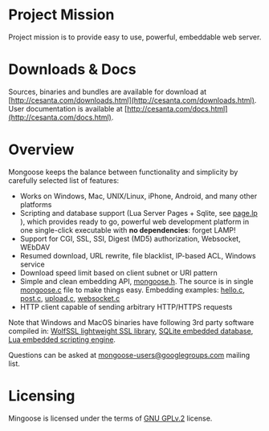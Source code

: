 # Project Mission

Project mission is to provide easy to use, powerful, embeddable web server.

# Downloads & Docs

Sources, binaries and bundles are available for download at
[http://cesanta.com/downloads.html](http://cesanta.com/downloads.html).
User documentation is available at
[http://cesanta.com/docs.html](http://cesanta.com/docs.html).

# Overview

Mongoose keeps the balance between functionality and
simplicity by carefully selected list of features:

- Works on Windows, Mac, UNIX/Linux, iPhone, Android, and many other platforms
- Scripting and database support (Lua Server Pages + Sqlite, see
  [page.lp](https://github.com/cesanta/mongoose/blob/master/test/page.lp) ),
  which provides ready to go, powerful web development platform in
  one single-click executable with **no dependencies**: forget LAMP!
- Support for CGI, SSL, SSI, Digest (MD5) authorization, Websocket, WEbDAV
- Resumed download, URL rewrite, file blacklist, IP-based ACL, Windows service
- Download speed limit based on client subnet or URI pattern
- Simple and clean embedding API,
  [mongoose.h](https://github.com/cesanta/mongoose/blob/master/mongoose.h).
  The source is in single
  [mongoose.c](https://github.com/cesanta/mongoose/blob/master/mongoose.c) file
  to make things easy. Embedding examples:
  [hello.c](https://github.com/cesanta/mongoose/blob/master/examples/hello.c),
  [post.c](https://github.com/cesanta/mongoose/blob/master/examples/post.c),
  [upload.c](https://github.com/cesanta/mongoose/blob/master/examples/upload.c),
  [websocket.c](https://github.com/cesanta/mongoose/blob/master/examples/websocket.c)
- HTTP client capable of sending arbitrary HTTP/HTTPS requests

Note that Windows and MacOS binaries have following 3rd party software
compiled in:
  <a href="http://wolfssl.com">WolfSSL lightweight SSL library</a>,
  <a href="http://sqlite.org">SQLite embedded database</a>,
  <a href="http://lua.org">Lua embedded scripting engine</a>.

Questions can be asked at
[mongoose-users@googlegroups.com](http://groups.google.com/group/mongoose-users)
mailing list.

# Licensing

Mingoose is licensed under the terms of
[GNU GPLv.2](http://www.gnu.org/licenses/old-licenses/gpl-2.0.html)
license.
